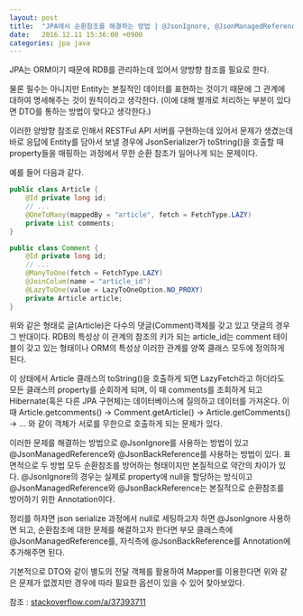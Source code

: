 ```yaml
---
layout: post
title:  "JPA에서 순환참조를 해결하는 방법 | @JsonIgnore, @JsonManagedReference, @JsonBackReference"
date:   2016.12.11 15:36:00 +0900
categories: jpa java
---
```

JPA는 ORM이기 때문에 RDB를 관리하는데 있어서 양방향 참조를 필요로 한다. 

물론 필수는 아니지만 Entity는 본질적인 데이터를 표현하는 것이기 때문에 그 관계에 대하여 명세해주는 것이 원칙이라고 생각한다. (이에 대해 별개로 처리하는 부분이 있다면 DTO를 통하는 방법이 맞다고 생각한다.) 

이러한 양방향 참조로 인해서 RESTFul API 서버를 구현하는데 있어서 문제가 생겼는데 바로 응답에 Entity를 담아서 보낼 경우에 JsonSerializer가 toString()을 호출할 때 property들을 매핑하는 과정에서 무한 순환 참조가 일어나게 되는 문제이다. 

예를 들어 다음과 같다.

```java
public class Article { 
    @Id private long id;
    // ...
    @OneToMany(mappedBy = "article", fetch = FetchType.LAZY)
    private List comments;
} 

public class Comment {
    @Id private long id;
    // ...
    @ManyToOne(fetch = FetchType.LAZY) 
    @JoinColum(name = "article_id") 
    @LazyToOne(value = LazyToOneOption.NO_PROXY) 
    private Article article;
}
```

위와 같은 형태로 글(Article)은 다수의 댓글(Comment)객체를 갖고 있고 댓글의 경우 그 반대이다. RDB의 특성상 이 관계의 참조의 키가 되는 article_id는 comment 테이블이 갖고 있는 형태이나 ORM의 특성상 이러한 관계를 양쪽 클래스 모두에 정의하게 된다.

이 상태에서 Article 클래스의 toString()을 호출하게 되면 LazyFetch라고 하더라도 모든 클래스의 property를 순회하게 되며, 이 때 comments를 조회하게 되고 Hibernate(혹은 다른 JPA 구현체)는 데이터베이스에 질의하고 데이터를 가져온다. 이 때 Article.getcomments() -> Comment.getArticle() -> Article.getComments() -> ... 와 같이 객체가 서로를 무한으로 호출하게 되는 문제가 있다. 

이러한 문제를 해결하는 방법으로 @JsonIgnore를 사용하는 방법이 있고 @JsonManagedReference와 @JsonBackReference를 사용하는 방법이 있다. 표면적으로 두 방법 모두 순환참조를 방어하는 형태이지만 본질적으로 약간의 차이가 있다. @JsonIgnore의 경우는 실제로 property에 null을 할당하는 방식이고 @JsonManagedReference와 @JsonBackReference는 본질적으로 순환참조를 방어하기 위한 Annotation이다. 

정리를 하자면 json serialize 과정에서 null로 세팅하고자 하면 @JsonIgnore 사용하면 되고, 순환참조에 대한 문제를 해결하고자 한다면 부모 클래스측에 @JsonManagedReference를, 자식측에 @JsonBackReference를 Annotation에 추가해주면 된다.

기본적으로 DTO와 같이 별도의 전달 객체를 활용하여 Mapper를 이용한다면 위와 같은 문제가 없겠지만 경우에 따라 필요한 옵션이 있을 수 있어 찾아보았다.


참조 : [stackoverflow.com/a/37393711][ref1]

[ref1]: http://stackoverflow.com/a/37393711
